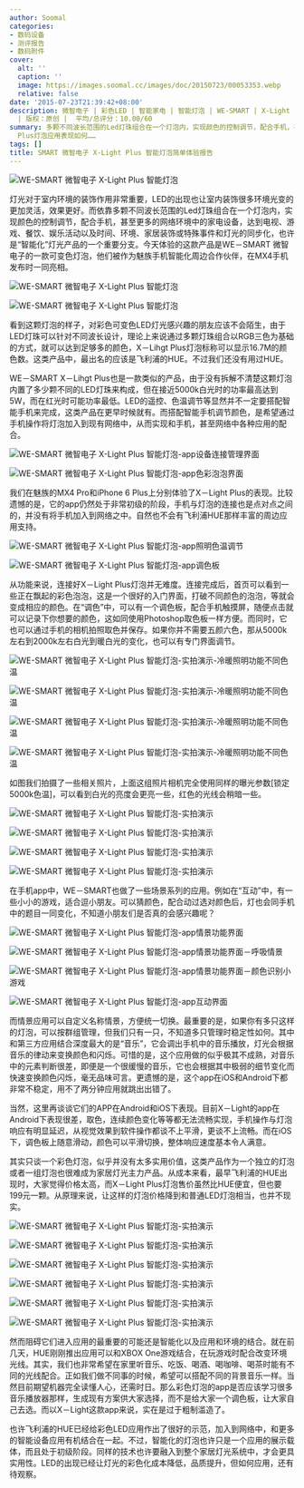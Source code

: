 ```yaml
---
author: Soomal
categories:
- 数码设备
- 测评报告
- 数码附件
cover:
  alt: ''
  caption: ''
  image: https://images.soomal.cc/images/doc/20150723/00053353.webp
  relative: false
date: '2015-07-23T21:39:42+08:00'
description: 微智电子 | 彩色LED | 智能家电 | 智能灯泡 | WE-SMART | X-Light | 灯泡 | 源自：www.soomal.com
  | 版权：原创 |  平均/总评分：10.00/60
summary: 多颗不同波长范围的Led灯珠组合在一个灯泡内，实现颜色的控制调节，配合手机，甚至更多的网络环境中的其他终端，达到时间、环境、特殊事件和灯光的同步化，是“智能化”灯光产品的一个重要分支。我们来看看国产的X－Light
  Plus灯泡应用表现如何……
tags: []
title: SMART 微智电子 X-Light Plus 智能灯泡简单体验报告
---
```


![WE-SMART 微智电子 X-Light Plus 智能灯泡](https://images.soomal.cc/images/doc/20150716/00053183.webp)



灯光对于室内环境的装饰作用非常重要，LED的出现也让室内装饰很多环境光变的更加灵活，效果更好。而依靠多颗不同波长范围的Led灯珠组合在一个灯泡内，实现颜色的控制调节，配合手机，甚至更多的网络环境中的家电设备，达到电视、游戏、餐饮、娱乐活动以及时间、环境、家居装饰或特殊事件和灯光的同步化，也许是“智能化”灯光产品的一个重要分支。今天体验的这款产品是WE－SMART 微智电子的一款可变色灯泡，他们被作为魅族手机智能化周边合作伙伴，在MX4手机发布时一同亮相。



![WE-SMART 微智电子 X-Light Plus 智能灯泡](https://images.soomal.cc/images/doc/20150716/00053181_01.webp)



![WE-SMART 微智电子 X-Light Plus 智能灯泡](https://images.soomal.cc/images/doc/20150716/00053182_01.webp)



看到这颗灯泡的样子，对彩色可变色LED灯光感兴趣的朋友应该不会陌生，由于LED灯珠可以针对不同波长设计，理论上来说通过多颗灯珠组合以RGB三色为基础的方式，就可以达到足够多的颜色，X－Lihgt Plus灯泡标称可以显示16.7M的颜色数。这类产品中，最出名的应该是飞利浦的HUE。不过我们还没有用过HUE。



WE－SMART X－Lihgt Plus也是一款类似的产品，由于没有拆解不清楚这颗灯泡内置了多少颗不同的LED灯珠来构成，但在接近5000k白光时的功率最高达到5W，而在红光时可能功率最低。LED的遥控、色温调节等显然并不一定要搭配智能手机来完成，这类产品在更早时候就有。而搭配智能手机调节颜色，是希望通过手机操作将灯泡加入到现有网络中，从而实现和手机，甚至网络中各种应用的配合。



![WE-SMART 微智电子 X-Light Plus 智能灯泡-app设备连接管理界面](https://images.soomal.cc/images/doc/20150723/00053354_01.webp)



![WE-SMART 微智电子 X-Light Plus 智能灯泡-app色彩泡泡界面](https://images.soomal.cc/images/doc/20150723/00053355_01.webp)



我们在魅族的MX4 Pro和iPhone 6 Plus上分别体验了X－Light Plus的表现。比较遗憾的是，它的app仍然处于非常初级的阶段，手机与灯泡的连接也是点对点之间的，并没有将手机加入到网络之中。自然也不会有飞利浦HUE那样丰富的周边应用支持。



![WE-SMART 微智电子 X-Light Plus 智能灯泡-app照明色温调节](https://images.soomal.cc/images/doc/20150723/00053360_01.webp)



![WE-SMART 微智电子 X-Light Plus 智能灯泡-app调色板](https://images.soomal.cc/images/doc/20150723/00053361_01.webp)



从功能来说，连接好X－Light Plus灯泡并无难度。连接完成后，首页可以看到一些正在飘起的彩色泡泡，这是一个很好的入门界面，打破不同颜色的泡泡，等就会变成相应的颜色。在“调色”中，可以有一个调色板，配合手机触摸屏，随便点击就可以记录下你想要的颜色，这如同使用Photoshop取色板一样方便。而同时，它也可以通过手机的相机拍照取色并保存。如果你并不需要五颜六色，那从5000k左右到2000k左右白光到暖白光的变化，也可以有专门界面调节。



![WE-SMART 微智电子 X-Light Plus 智能灯泡-实拍演示-冷暖照明功能不同色温](https://images.soomal.cc/images/doc/20150723/00053340_01.webp)



![WE-SMART 微智电子 X-Light Plus 智能灯泡-实拍演示-冷暖照明功能不同色温](https://images.soomal.cc/images/doc/20150723/00053341_01.webp)



![WE-SMART 微智电子 X-Light Plus 智能灯泡-实拍演示-冷暖照明功能不同色温](https://images.soomal.cc/images/doc/20150723/00053342_01.webp)



![WE-SMART 微智电子 X-Light Plus 智能灯泡-实拍演示-冷暖照明功能不同色温](https://images.soomal.cc/images/doc/20150723/00053343_01.webp)



如图我们拍摄了一些相关照片，上面这组照片相机完全使用同样的曝光参数[锁定5000k色温]，可以看到白光的亮度会更亮一些，红色的光线会稍暗一些。



![WE-SMART 微智电子 X-Light Plus 智能灯泡-实拍演示](https://images.soomal.cc/images/doc/20150723/00053336_01.webp)



![WE-SMART 微智电子 X-Light Plus 智能灯泡-实拍演示](https://images.soomal.cc/images/doc/20150723/00053337_01.webp)



![WE-SMART 微智电子 X-Light Plus 智能灯泡-实拍演示](https://images.soomal.cc/images/doc/20150723/00053338_01.webp)



![WE-SMART 微智电子 X-Light Plus 智能灯泡-实拍演示](https://images.soomal.cc/images/doc/20150723/00053339_01.webp)



在手机app中，WE－SMART也做了一些场景系列的应用。例如在“互动”中，有一些小小的游戏，适合逗小朋友。可以猜颜色，配合动过选对颜色后，灯也会同手机中的题目一同变化，不知道小朋友们是否真的会感兴趣呢？



![WE-SMART 微智电子 X-Light Plus 智能灯泡-app情景功能界面](https://images.soomal.cc/images/doc/20150723/00053356_01.webp)



![WE-SMART 微智电子 X-Light Plus 智能灯泡-app情景功能界面－呼吸情景](https://images.soomal.cc/images/doc/20150723/00053357_01.webp)



![WE-SMART 微智电子 X-Light Plus 智能灯泡-app情景功能界面－颜色识别小游戏](https://images.soomal.cc/images/doc/20150723/00053358_01.webp)



![WE-SMART 微智电子 X-Light Plus 智能灯泡-app互动界面](https://images.soomal.cc/images/doc/20150723/00053359_01.webp)



而情景应用可以自定义名称情景，方便统一切换。最重要的是，如果你有多只这样的灯泡，可以按群组管理，但我们只有一只，不知道多只管理时稳定性如何。其中和第三方应用结合深度最大的是“音乐”，它会调出手机中的音乐播放，灯光会根据音乐的律动来变换颜色和闪烁。可惜的是，这个应用做的似乎极其不成熟，对音乐中的元素判断很差，即便是一个很缓慢的音乐，它也会根据其中极弱的细节变化而快速变换颜色闪烁，毫无品味可言。更遗憾的是，这个app在iOS和Android下都非常不稳定，用不了两分钟应用就跳出出错了。



当然，这里再谈谈它们的APP在Android和iOS下表现。目前X－Light的app在Android下表现很差，取色，连续颜色变化等等都无法流畅实现，手机操作与灯泡响应有明显延迟，从视觉效果到软件操作都谈不上平滑，更谈不上流畅。而在iOS下，调色板上随意滑动，颜色可以平滑切换，整体响应速度基本令人满意。



其实只谈一个彩色灯泡，似乎并没有太多实用价值，这类产品作为一个独立的灯泡或者一组灯泡也很难成为家居灯光主力产品。从成本来看，最早飞利浦的HUE出现时，大家觉得价格太高，而X－Light Plus灯泡售价虽然比HUE便宜，但也要199元一颗。从原理来说，让这样的灯泡价格降到和普通LED灯泡相当，也并不现实。



![WE-SMART 微智电子 X-Light Plus 智能灯泡-实拍演示](https://images.soomal.cc/images/doc/20150723/00053344_01.webp)



![WE-SMART 微智电子 X-Light Plus 智能灯泡-实拍演示](https://images.soomal.cc/images/doc/20150723/00053345_01.webp)



![WE-SMART 微智电子 X-Light Plus 智能灯泡-实拍演示](https://images.soomal.cc/images/doc/20150723/00053346_01.webp)



![WE-SMART 微智电子 X-Light Plus 智能灯泡-实拍演示](https://images.soomal.cc/images/doc/20150723/00053349_01.webp)



![WE-SMART 微智电子 X-Light Plus 智能灯泡-实拍演示](https://images.soomal.cc/images/doc/20150723/00053347_01.webp)



![WE-SMART 微智电子 X-Light Plus 智能灯泡-实拍演示](https://images.soomal.cc/images/doc/20150723/00053348_01.webp)



然而阻碍它们进入应用的最重要的可能还是智能化以及应用和环境的结合。就在前几天，HUE刚刚推出应用可以和XBOX One游戏结合，在玩游戏时配合改变环境光线。其实，我们也非常希望在家里听音乐、吃饭、喝酒、喝咖啡、喝茶时能有不同的光线配合。正如我们做不同事的时候，希望可以搭配不同的背景音乐一样。当然目前期望机器完全读懂人心，还需时日。那么彩色灯泡的app是否应该学习很多音乐播放器那样，生成现有方案供大家选择，而不是给大家一个调色板，让大家自己去选。而以X－Light这款app来说，实在是过于粗制滥造了。



也许飞利浦的HUE已经给彩色LED应用作出了很好的示范，加入到网络中，和更多的智能设备应用有机结合在一起。不过，智能化的灯泡也许只是一个应用的展示载体，而且处于初级阶段。同样的技术也许要融入到整个家居灯光系统中，才会更具实用性。LED的出现已经让灯光的彩色化成本降低，品质提升，但如何应用，还有待观察。